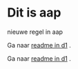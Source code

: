 # Dit is aap
nieuwe regel in aap


Ga naar [readme in d1](/d1/README.md) .

Ga naar [readme in d1](d1/README.md) .
